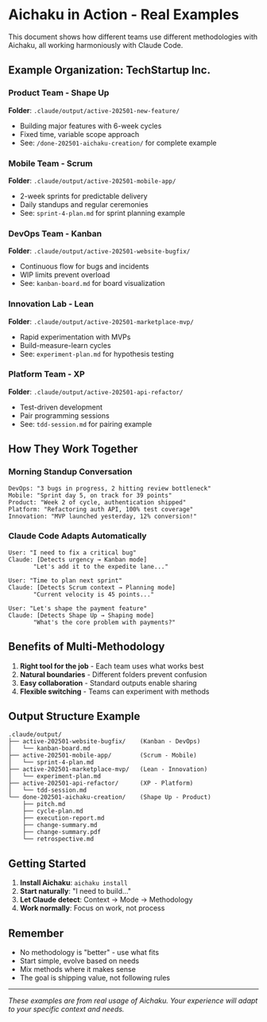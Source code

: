 # Aichaku in Action - Real Examples

This document shows how different teams use different methodologies with Aichaku, all working harmoniously with Claude Code.

## Example Organization: TechStartup Inc.

### Product Team - Shape Up
**Folder**: `.claude/output/active-202501-new-feature/`
- Building major features with 6-week cycles
- Fixed time, variable scope approach
- See: `/done-202501-aichaku-creation/` for complete example

### Mobile Team - Scrum  
**Folder**: `.claude/output/active-202501-mobile-app/`
- 2-week sprints for predictable delivery
- Daily standups and regular ceremonies
- See: `sprint-4-plan.md` for sprint planning example

### DevOps Team - Kanban
**Folder**: `.claude/output/active-202501-website-bugfix/`
- Continuous flow for bugs and incidents
- WIP limits prevent overload
- See: `kanban-board.md` for board visualization

### Innovation Lab - Lean
**Folder**: `.claude/output/active-202501-marketplace-mvp/`
- Rapid experimentation with MVPs
- Build-measure-learn cycles
- See: `experiment-plan.md` for hypothesis testing

### Platform Team - XP
**Folder**: `.claude/output/active-202501-api-refactor/`
- Test-driven development
- Pair programming sessions
- See: `tdd-session.md` for pairing example

## How They Work Together

### Morning Standup Conversation
```
DevOps: "3 bugs in progress, 2 hitting review bottleneck"
Mobile: "Sprint day 5, on track for 39 points"
Product: "Week 2 of cycle, authentication shipped"
Platform: "Refactoring auth API, 100% test coverage"
Innovation: "MVP launched yesterday, 12% conversion!"
```

### Claude Code Adapts Automatically
```
User: "I need to fix a critical bug"
Claude: [Detects urgency → Kanban mode]
       "Let's add it to the expedite lane..."

User: "Time to plan next sprint"  
Claude: [Detects Scrum context → Planning mode]
       "Current velocity is 45 points..."

User: "Let's shape the payment feature"
Claude: [Detects Shape Up → Shaping mode]
       "What's the core problem with payments?"
```

## Benefits of Multi-Methodology

1. **Right tool for the job** - Each team uses what works best
2. **Natural boundaries** - Different folders prevent confusion
3. **Easy collaboration** - Standard outputs enable sharing
4. **Flexible switching** - Teams can experiment with methods

## Output Structure Example

```
.claude/output/
├── active-202501-website-bugfix/    (Kanban - DevOps)
│   └── kanban-board.md
├── active-202501-mobile-app/        (Scrum - Mobile)  
│   └── sprint-4-plan.md
├── active-202501-marketplace-mvp/   (Lean - Innovation)
│   └── experiment-plan.md
├── active-202501-api-refactor/      (XP - Platform)
│   └── tdd-session.md
└── done-202501-aichaku-creation/    (Shape Up - Product)
    ├── pitch.md
    ├── cycle-plan.md
    ├── execution-report.md
    ├── change-summary.md
    ├── change-summary.pdf
    └── retrospective.md
```

## Getting Started

1. **Install Aichaku**: `aichaku install`
2. **Start naturally**: "I need to build..."
3. **Let Claude detect**: Context → Mode → Methodology
4. **Work normally**: Focus on work, not process

## Remember

- No methodology is "better" - use what fits
- Start simple, evolve based on needs
- Mix methods where it makes sense
- The goal is shipping value, not following rules

---

*These examples are from real usage of Aichaku. Your experience will adapt to your specific context and needs.*